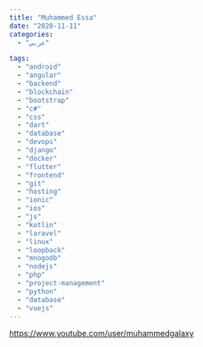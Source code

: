 ```yaml
---
title: "Muhammed Essa"
date: "2020-11-11"
categories:
  - "عربي"

tags:
  - "android"
  - "angular"
  - "backend"
  - "blockchain"
  - "bootstrap"
  - "c#"
  - "css"
  - "dart"
  - "database"
  - "devops"
  - "django"
  - "docker"
  - "flutter"
  - "frontend"
  - "git"
  - "hosting"
  - "ionic"
  - "ios"
  - "js"
  - "kotlin"
  - "laravel"
  - "linux"
  - "loopback"
  - "mnogodb"
  - "nodejs"
  - "php"
  - "project-management"
  - "python"
  - "database"
  - "vuejs"
---
```


https://www.youtube.com/user/muhammedgalaxy
